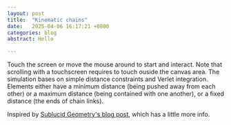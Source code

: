 ```yaml
---
layout: post
title:  "Kinematic chains"
date:   2025-04-06 16:17:21 +0800
categories: blog
abstract: Hello

---
```


Touch the screen or move the mouse around to start and interact. Note that scrolling with a touchscreen requires to touch ouside the canvas area.
The simulation bases on simple distance constraints and Verlet integration.
Elements either have a minimum distance (being pushed away from each other) or a maximum distance (being contained with one another), or a fixed distance (the ends of chain links).

Inspired by [Sublucid Geometry's blog post](https://zalo.github.io/blog/constraints/), which has a little more info.


<canvas id="chainsCanvas" style="touch-action:none;"></canvas>
<script src="../../../../assets/js/src/util.js"></script>
<script src="../../../../assets/js/src/vector.js"></script>
<script src="../../../../assets/js/src/input.js"></script>
<script src="../../../../assets/js/src/environment.js"></script>
<script src="../../../../assets/js/src/drawing.js"></script>
<script src="../../../../assets/js/src/drawables/chains.js"></script>
<script src="../../../../assets/js/src/drawables/constrained_point.js"></script>
<script src="../../../../assets/js/src/drawables/mouse_circle.js"></script>
<script src="../../../../assets/js/simple_physics_sim/docs/assets/js/chains.js"></script>
